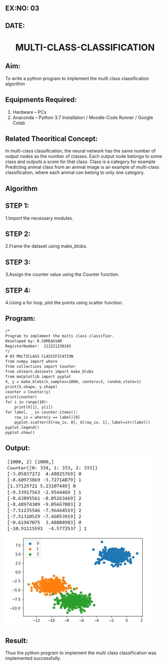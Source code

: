 ## EX:NO: 03
## DATE:

# <p align="center">MULTI-CLASS-CLASSIFICATION</p>
## Aim:
To write a python program to implement the multi class classification algorithm

## Equipments Required:
1. Hardware – PCs
2. Anaconda – Python 3.7 Installation / Moodle-Code Runner / Google Colab

## Related Theoritical Concept:
In multi-class classification, the neural network has the same number of output nodes as the number of classes. Each output node belongs to some class and outputs a score for that class. Class is a category for example Predicting animal class from an animal image is an example of multi-class classification, where each animal can belong to only one category.



## Algorithm
## STEP 1:
1.Import the necessary modules.
## STEP 2:
2.Frame the dataset using make_blobs.
## STEP 3:
3.Assign the counter value using the Counter function.
## STEP 4:
4.Using a for loop, plot the points using scatter function.

## Program:
```
/*
Program to implement the multi class classifier.
Developed by: R.SOMEASVAR
RegisterNumber:  212221230103
*/
# 03 MULTICLASS CLASSIFICATION
from numpy import where
from collections import Counter
from sklearn.datasets import make_blobs
from matplotlib import pyplot
X, y = make_blobs(n_samples=1000, centers=3, random_state=1)
print(X.shape, y.shape)
counter = Counter(y)
print(counter)
for i in range(10):
    print(X[i], y[i])
for label, _ in counter.items():
	row_ix = where(y == label)[0]
	pyplot.scatter(X[row_ix, 0], X[row_ix, 1], label=str(label))
pyplot.legend()
pyplot.show()

```

## Output:
![multi class classification plot](1.jpg)


## Result:
Thus the python program to implement the multi class classification was implemented successfully.
